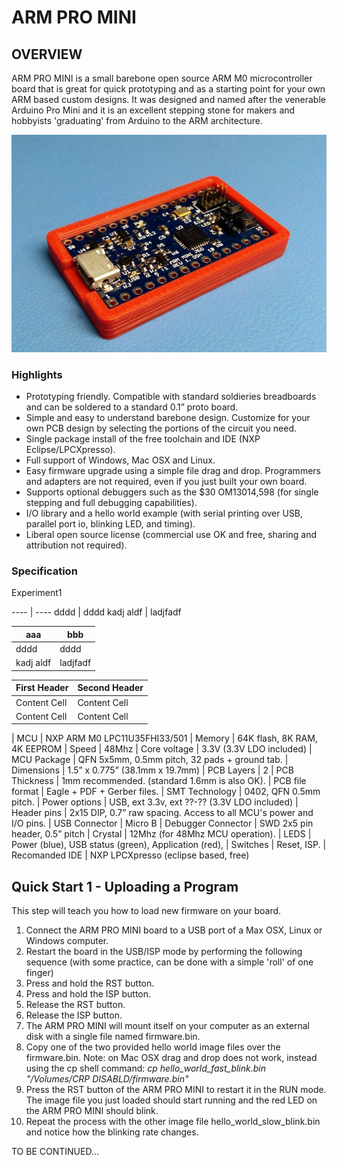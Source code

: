 ARM PRO MINI
============

## OVERVIEW

ARM PRO MINI is a small barebone open source ARM M0 microcontroller board that is great for 
quick prototyping and as a starting point for your own ARM based custom designs. 
It was designed and named after the venerable Arduino Pro Mini and it is an excellent 
stepping stone for makers and hobbyists 'graduating' from Arduino to the ARM architecture.

![](www/arm_pro_mini.jpg)

### Highlights

* Prototyping friendly. Compatible with standard soldieries breadboards and can be soldered to a standard 0.1” proto board.
* Simple and easy to understand barebone design. Customize for your own PCB design by selecting the portions of the circuit you need.
* Single package install of the free toolchain and IDE (NXP Eclipse/LPCXpresso).
* Full support of Windows, Mac OSX and Linux.
* Easy firmware upgrade using a simple file drag and drop. Programmers and adapters are not required, even if you just built your own board.
* Supports optional debuggers such as the $30 OM13014,598 (for single stepping and full debugging capabilities).
* I/O library and a hello world example (with serial printing over USB, parallel port io, blinking LED, and timing).
* Liberal open source license (commercial use OK and free, sharing and attribution not required).

### Specification

Experiment1

---- | ----
dddd | dddd
kadj aldf | ladjfadf

aaa | bbb
---- | ----
dddd | dddd
kadj aldf | ladjfadf

First Header  | Second Header
------------- | -------------
Content Cell  | Content Cell
Content Cell  | Content Cell



| MCU | NXP ARM M0 LPC11U35FHI33/501
| Memory | 64K flash, 8K RAM, 4K EEPROM
| Speed | 48Mhz
| Core voltage | 3.3V   (3.3V LDO included)
| MCU Package | QFN 5x5mm, 0.5mm pitch, 32 pads + ground tab.
| Dimensions | 1.5” x 0.775”  (38.1mm x 19.7mm)
| PCB Layers | 2
| PCB Thickness | 1mm recommended. (standard 1.6mm is also OK).
| PCB file format | Eagle + PDF + Gerber files.
| SMT Technology | 0402, QFN 0.5mm pitch.
| Power options | USB, ext 3.3v, ext ??-?? (3.3V LDO included) 
| Header pins | 2x15 DIP, 0.7” raw spacing. Access to all MCU's power and I/O pins.
| USB Connector | Micro B
| Debugger Connector | SWD 2x5 pin header, 0.5” pitch
| Crystal | 12Mhz (for 48Mhz MCU operation).
| LEDS | Power (blue), USB status (green), Application (red), 
| Switches | Reset, ISP.
| Recomanded IDE | NXP LPCXpresso (eclipse based, free)

## Quick Start 1 - Uploading a Program

This step will teach you how to load new firmware on your board.

1. Connect the ARM PRO MINI board to a USB port of a Max OSX, Linux or Windows computer.
2. Restart the board in the USB/ISP mode by performing the following sequence (with some practice, can be done with a simple 'roll' of one finger)
3. Press and hold the RST button.
4. Press and hold the ISP button.
5. Release the RST button.
6. Release the ISP button.
7. The ARM PRO MINI will mount itself on your computer as an external disk with a single file named firmware.bin.
8. Copy one of the two provided hello world image files over the firmware.bin. Note: on Mac OSX drag and drop does not work, instead using the cp shell command: *cp hello_world_fast_blink.bin "/Volumes/CRP DISABLD/firmware.bin"*
9. Press the RST button of the ARM PRO MINI to restart it in the RUN mode. The image file you just loaded should start running and the red LED on the ARM PRO MINI should blink.
10. Repeat the process with the other image file hello_world_slow_blink.bin  and notice how the blinking rate changes.

TO BE CONTINUED...


